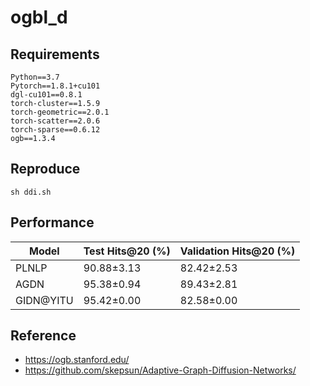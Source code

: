 # ogbl_d

## Requirements
```
Python==3.7
Pytorch==1.8.1+cu101
dgl-cu101==0.8.1
torch-cluster==1.5.9
torch-geometric==2.0.1
torch-scatter==2.0.6
torch-sparse==0.6.12
ogb==1.3.4
```

## Reproduce
```
sh ddi.sh
```

## Performance

|  Model   | Test Hits@20 (%) | Validation Hits@20 (%) |
|  ----  | ----  | ----  |
| PLNLP | 90.88±3.13 | 82.42±2.53 |
| AGDN | 95.38±0.94 | 89.43±2.81 |
| GIDN@YITU | 95.42±0.00 | 82.58±0.00 |


## Reference
- https://ogb.stanford.edu/
- https://github.com/skepsun/Adaptive-Graph-Diffusion-Networks/
